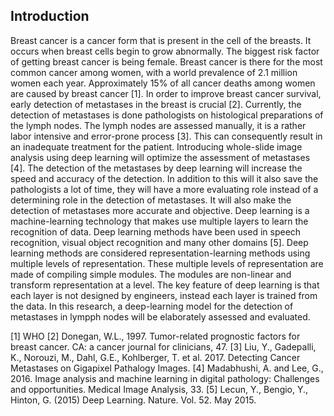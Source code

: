## Introduction
 
Breast cancer is  a cancer form that is present in the cell of the breasts. It occurs when breast cells begin to grow abnormally. The biggest risk factor of getting breast cancer is being female. Breast cancer is there for the most common cancer among women, with a world prevalence of 2.1 million women each year. Approximately 15% of all cancer deaths among women are caused by breast cancer [1]. In order to improve breast cancer survival, early detection of metastases in the breast is crucial [2]. 
Currently, the detection of metastases is done pathologists on histological preparations of the lymph nodes. The lymph nodes are assessed manually, it is a rather labor intensive and error-prone process [3]. This can consequently result in an inadequate treatment for the patient. Introducing whole-slide image analysis using deep learning will optimize the assessment of metastases [4]. The detection of the metastases by deep learning will increase the speed and accuracy of the detection. In addition to this will it also save the pathologists a lot of time, they will have a more evaluating role instead of a determining role in the detection of metastases. It will also make the detection of metastases more accurate and objective.
Deep learning is a machine-learning technology that makes use multiple layers to learn the recognition of data. Deep learning methods have been used in speech recognition, visual object recognition and many other domains [5]. Deep learning methods are considered representation-learning methods using multiple levels of representation. These multiple levels of representation are made of compiling simple modules. The modules are non-linear and transform representation at a level. The key feature of deep learning is that each layer is not designed by engineers, instead each layer is trained from the data.
In this research, a deep-learning model for the detection of metastases in lympph nodes will be elaborately assessed and evaluated. 

[1] WHO
[2] Donegan, W.L., 1997. Tumor-related prognostic factors for breast cancer. CA: a cancer journal for clinicians, 47.
[3] Liu, Y., Gadepalli, K., Norouzi, M., Dahl, G.E., Kohlberger, T. et al. 2017. Detecting Cancer Metastases on Gigapixel Pathalogy Images.
[4] Madabhushi, A. and Lee, G., 2016. Image analysis and machine learning in digital pathology: Challenges and opportunities. Medical Image Analysis, 33.
[5] Lecun, Y., Bengio, Y., Hinton, G. (2015) Deep Learning. Nature. Vol. 52. May 2015.

